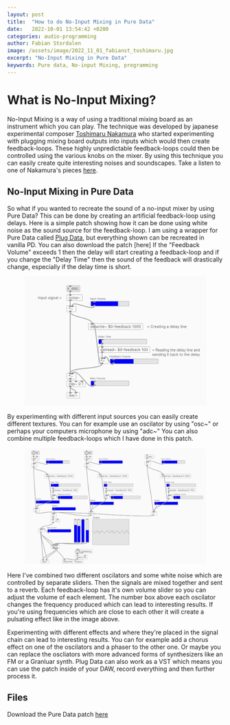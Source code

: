 ```yaml
---
layout: post
title:  "How to do No-Input Mixing in Pure Data"
date:   2022-10-01 13:54:42 +0200
categories: audio-programming
author: Fabian Stordalen
image: /assets/image/2022_11_01_fabianst_toshimaru.jpg
excerpt: "No-Input Mixing in Pure Data"
keywords: Pure data, No-input Mixing, programming 
---
```


# What is No-Input Mixing?

No-Input Mixing is a way of using a traditional mixing board as an instrument which you can play. The technique was developed by japanese experimental composer [Toshimaru Nakamura](http://www.toshimarunakamura.com/bio) who started experimenting with plugging mixing board outputs into inputs which would then create feedback-loops. These highly unpredictable feedback-loops could then be controlled using the various knobs on the mixer. By using this technique you can easily create quite interesting noises and soundscapes. Take a listen to one of Nakamura's pieces [here](https://www.youtube.com/watch?v=nN3WqRs60BY).

## No-Input Mixing in Pure Data
So what if you wanted to recreate the sound of a no-input mixer by using Pure Data? This can be done by creating an artificial feedback-loop using delays. Here is a simple patch showing how it can be done using white noise as the sound source for the feedback-loop. I am using a wrapper for Pure Data called [Plug Data](https://puredata.info/downloads/PlugData), but everything shown can be recreated in vanilla PD. You can also download the patch [here] If the "Feedback Volume" exceeds 1 then the delay will start creating a feedback-loop and if you change the "Delay Time" then the sound of the feedback will drastically change, especially if the delay time is short. <figure style="float: none">
   <img src="/assets/image/2022_11_01_fabianst_feedbackloop.png"  title="Feedback Loop" width="auto" max-height="600px" />
</figure>
By experimenting with different input sources you can easily create different textures. You can for example use an oscilator by using "osc~" or perhaps your computers microphone by using "adc~" You can also combine multiple feedback-loops which I have done in this patch. 
<figure style="float: none">
   <img src="/assets/image/2022_11_01_fabianst_bigfeedbackloop.png"  title="Feedback Loop" width="auto" max-height="600px" />
</figure>

Here I've combined two different oscilators and some white noise which are controlled by separate sliders. Then the signals are mixed together and sent to a reverb. Each feedback-loop has it's own volume slider so you can adjust the volume of each element. The number box above each oscilator changes the frequency produced which can lead to interesting results. If you're using frequencies which are close to each other it will create a pulsating effect like in the image above.

Experimenting with different effects and where they're placed in the signal chain can lead to interesting results. You can for example add a chorus effect on one of the oscilators and a phaser to the other one. Or maybe you can replace the oscliators with more advanced forms of synthesizers like an FM or a Granluar synth. Plug Data can also work as a VST which means you can use the patch inside of your DAW, record everything and then further process it.

## Files

Download the Pure Data patch [here](https://github.com/FabianStord/PD_noinputmixer)